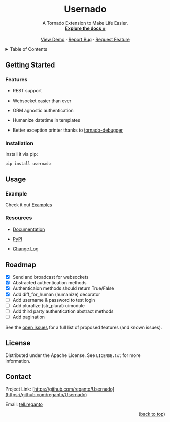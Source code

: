 <a id="top"></a>
<br />

<div align="center">
  <h1>Usernado</h1>
  <p align="center">
    A Tornado Extension to Make Life Easier.
    <br />
    <a href="#"><strong>Explore the docs »</strong></a>
    <br />
    <br />
    <a href="https://github.com/reganto/Usernado/tree/master/example">View Demo</a>
    ·
    <a href="https://github.com/reganto/Usernado/issues">Report Bug</a>
    ·
    <a href="https://github.com/reganto/Usernado/issues">Request Feature</a>
  </p>
</div>

<!-- TABLE OF CONTENTS -->

<details>
  <summary>Table of Contents</summary>
  <ol>
    <li>
      <a href="#getting-started">Getting Started</a>
      <ul>
        <li><a href="#features">Features</a></li>
        <li><a href="#installation">Installation</a></li>
      </ul>
    </li>
    <li>
      <a href="#usage">Usage</a>
      <ul>
        <li><a href="#example">Example</a></li>
        <li><a href="#resources">Resources</a></li>
      </ul>
    </li>
    <li><a href="#roadmap">Roadmap</a></li>
    <li><a href="#license">License</a></li>
    <li><a href="#contact">Contact</a></li>
  </ol>
</details>

<!-- Getting Started -->

## Getting Started

### Features

- REST support

- Websocket easier than ever

- ORM agnostic authentication

- Humanize datetime in templates

- Better exception printer thanks to [tornado-debugger](https://github.com/bhch/tornado-debugger)

### Installation

Install it via pip:

```bash
pip install usernado
```

<!-- USAGE EXAMPLES -->

## Usage

### Example

Check it out [Examples](https://github.com/reganto/Usernado/tree/master/example)

### Resources

- [Documentation](#)

- [PyPI](https://pypi.org/project/usernado/)

- [Change Log](https://github.com/reganto/Usernado/blob/master/CHANGES.md)

<!-- ROADMAP -->

## Roadmap

- [x] Send and broadcast for websockets
- [x] Abstracted authentication methods
- [x] Authenticaion methods should return True/False
- [x] Add diff_for_human (humanize) decorator
- [ ] Add username & password to test login 
- [ ] Add pluralize (str_plural) uimodule
- [ ] Add third party authentication abstract methods
- [ ] Add pagination

See the [open issues](https://github.com/reganto/Usernado/issues) for a full list of proposed features (and known issues).

<!-- LICENSE -->

## License

Distributed under the Apache License. See `LICENSE.txt` for more information.

<!-- CONTACT -->

## Contact

Project Link: [https://github.com/reganto/Usernado](https://github.com/reganto/Usernado)

Email: [tell.reganto](mailto:tell.reganto@gmail.com)

<p align="right">(<a href="#top">back to top</a>)</p>
